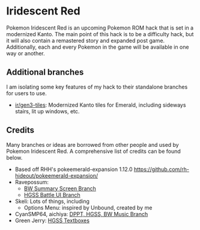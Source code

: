 # Iridescent Red
Pokemon Iridescent Red is an upcoming Pokemon ROM hack that is set in a modernized Kanto. The main point of this hack is to be a difficulty hack, but it will also contain a remastered story and expanded post game. Additionally, each and every Pokemon in the game will be available in one way or another.

## Additional branches
I am isolating some key features of my hack to their standalone branches for users to use.
- [ir/gen3-tiles](https://github.com/Greenphx9/pokeemerald-expansion/tree/ir/gen3-tiles): Modernized Kanto tiles for Emerald, including sideways stairs, lit up windows, etc.

## Credits
Many branches or ideas are borrowed from other people and used by Pokemon Iridescent Red. A comprehensive list of credits can be found below.
- Based off RHH's pokeemerald-expansion 1.12.0 https://github.com/rh-hideout/pokeemerald-expansion/
- Ravepossum: 
  - [BW Summary Screen Branch](https://github.com/ravepossum/pokeemerald-expansion/tree/bw_summary_screen_expansion)
  - [HGSS Battle UI Branch](https://github.com/ravepossum/pokeemerald-expansion/tree/hgss_battle_ui_expansion)
- Skeli: Lots of things, including
  - Options Menu: inspired by Unbound, created by me
- CyanSMP64, aichiya: [DPPT, HGSS, BW Music Branch](https://github.com/aichiya/pokeemerald-expansion/commits/pokeemerald-expansion-dppt-hgss-music-plus-bw-sequences/)
- Green Jerry: [HGSS Textboxes](https://www.pokecommunity.com/threads/firered-text-box-patches.410584/)